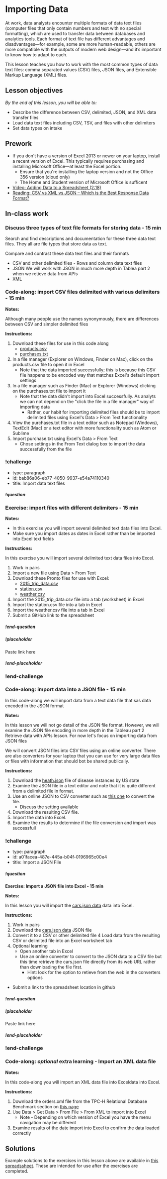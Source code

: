 # Importing Data

At work, data analysts encounter multiple formats of data text files (computer files that only contain numbers and text with no special formatting), which are used to transfer data between databases and analytics tools. Each format of text file has different advantages and disadvantages—for example, some are more human-readable, others are more compatible with the outputs of modern web design—and it’s important to know how to adapt to each. 

This lesson teaches you how to work with the most common types of data text files: comma separated values (CSV) files, JSON files, and Extensible Markup Language (XML) files. 

## Lesson objectives

*By the end of this lesson, you will be able to:*
* Describe the difference between CSV, delimited, JSON, and XML data transfer files
* Load data text files including CSV, TSV, and files with other delimiters
* Set data types on intake

## Prework
* If you don't have a version of Excel 2013 or newer on your laptop, install a recent version of Excel. This typically requires purchasing and installing Microsoft Office—at least the Excel portion.
  * Ensure that you're installing the laptop version and not the Office 356 version (cloud only)
  * The Home and Student version of Microsoft Office is sufficent
* [Video: Adding Data to a Spreadsheet (2:18)](https://teamtreehouse.com/library/adding-data-to-a-spreadsheet)
* [Reading: CSV vs XML vs JSON – Which is the Best Response Data Format?](https://applerepairstation.co.uk/csv-vs-xml-vs-json-which-is-the-best-response-data-format/)

## In-class work

### Discuss three types of text file formats for storing data - 15 min

Search and find descriptions and documentation for these three data text files.  They all are file types that store data as text.

Compare and contrast these data text files and their formats
  * CSV and other delimited files - Rows and column data text files
  * JSON
      We will work with JSON in much more depth in Tablea part 2 when we retieve data from APIs 
  * XML

### Code-along: import CSV files delimited with various delimiters - 15 min

**Notes:**

Although many people use the names synonymously, there are differences between CSV and simpler delimited files

**Instructions:**

1. Download these files for use in this code along
    * [products.csv](https://s3-us-west-2.amazonaws.com/learn-assets.galvanize.com/gSchool/ds-curriculum/precourse/products.csv)
    * [purchases.txt](https://s3-us-west-2.amazonaws.com/learn-assets.galvanize.com/gSchool/ds-curriculum/precourse/purchases.txt)
2. In a file manager (Explorer on Windows, Finder on Mac), click on the products.csv file to open it in Excel
    * Note that the data imported successfully; this is because this CSV file happens to be encoded way that matches Excel's default import settings
3. In a file manager such as Finder (Mac) or Explorer (Windows) clicking on the purchases.txt file to import it
    * Note that the data didn't import into Excel successfully.   As analyts we can not depend on the "click the file in a file manager" way of importing data
        * Rather,  our habit for importing delimited files should be to import delimited files using Excel's Data > From Text functionality
4. View the purchases.txt file in a text editor such as Notepad (Windows), TextEdit (Mac) or a text editor with more functionality such as Atom or Sublime
4. Import purchase.txt using Excel's Data > From Text
      * Chose settings in the From Text dialog box to import the data successfully from the file

### !challenge

* type: paragraph
* id: bab86a06-eb77-4050-9937-e54a74110340
* title: Import data text files

##### !question

### Exercise: import files with different delimiters - 15 min

**Notes:**

* In this exercise you will import several delimited text data files into Excel.
* Make sure you import dates as dates in Excel rather than be imported into Excel text fields 

**Instructions:**

In this exercise you will import several delimited text data files into Excel.

1. Work in pairs
2. Import a new file using Data > From Text
3. Download these Pronto files for use with Excel:
    * [2015_trip_data.csv](https://drive.google.com/uc?export=download&id=1O56RgQLiOM86uH1rUizypgfzR8h1lYKI)
    * [station.csv](https://drive.google.com/uc?export=download&id=1pozO2ne6Q8SJJ0olimZqg_-xUUq08V09)
    * [weather.csv](https://drive.google.com/uc?export=download&id=1_M91l3njt9PIPurfIKz_sCVnzfwEenDy)
4. Import the 2015_trip_data.csv file into a tab (worksheet) in Excel
5. Import the station.csv file into a tab in Excel
6. Import the weather.csv file into a tab in Excel
7. Submit a GitHub link to the spreadsheet

##### !end-question

##### !placeholder

Paste link here

##### !end-placeholder

### !end-challenge

### Code-along: import data into a JSON file - 15 min


In this code-along we will import data from a text data file that sas data encoded in the JSON format


**Notes:**

In this lesson we will not go detail of the JSON file format.  However, we will examine the JSON file encoding in more depth in the Tableau part 2 Retrieve data with APIs lesson.  For now let's focus on importing data from JSON files

We will convert JSON files into CSV files using an online converter.  There are also converters for your laptop that you can use for very large data files or files with information that should bot be shared publically.

**Instructions:**

1. Download the [heath.json](https://drive.google.com/uc?export=download&id=1lsMQQzdcIHJjE6W-NfC4VMxBAUxBE5mx) file of disease instances by US state
2. Examine the JSON file in a text editor and note that it is quite different from a delimited file in format.
3. Use an online JSON to CSV converter such as [this one](http://www.convertcsv.com/json-to-csv.htm) to convert the file.
    * Discuss the setting available
4. Download the resulting CSV file.
5. Import the data into Excel.
6. Examine the results to determine if the file conversion and import was successfull 

### !challenge

* type: paragraph
* id: a01facea-487e-445a-b04f-0196965c00e4
* title: Import a JSON File

##### !question
**Exercise: Import a JSON file into Excel - 15 min**

**Notes:**

In this lesson you will import the [cars.json data](https://think.cs.vt.edu/corgis/json/cars/cars.html) data into Excel. 

**Instructions:**

1. Work in pairs
2. Download the [cars.json data](https://think.cs.vt.edu/corgis/json/cars/cars.html) JSON file
3. Convert it to a CSV or other delimited file
4  Load data from the resulting CSV or delimited file into an Excel worksheet tab
5. Optional learning
    * Open another tab in Excel
    * Use an online converter to convert to the JSON data to a CSV file but this time retrieve the cars.json file directly from its web  URL rather than downloading the file first.
        * Hint: look for the option to retieve from the web in the converters options
* Submit a link to the spreadsheet location in github

##### !end-question

##### !placeholder

Paste link here

##### !end-placeholder

### !end-challenge

### Code-along: *optional* extra learning - Import an XML data file

**Notes:**

In this code-along you will import an XML data file into Exceldata into Excel. 

**Instructions:**

1. Download the orders.xml file from the TPC-H Relational Database Benchmark section on [this page](http://aiweb.cs.washington.edu/research/projects/xmltk/xmldata/www/repository.html#tpc-h)
2. Use Data > Get Data > From File > From XML to import into Excel
    * Note - Depending on which version of Excel you have the menu navigation may be different
3. Examine results of the date import into Excel to confirm the data loaded correctly

## Solutions
Example solutions to the exercises in this lesson above are available in [this spreadssheet](https://docs.google.com/document/d/1VamxWpncE4IEbuRrVEIrCx2S3PcwzDl_Z9A3cJXq5zk/edit?usp=sharing). These are intended for use after the exercises are completed.






 
<!--
### !challenge

* type: paragraph
* id: be634953-530c-4eb7-ba8e-bd5136b0dc7a
* title: Import an XML data File

##### !question

### Optional learning: import an XML file into Excel**
* Import the orders.xml file into Excel
  * Download the orders.xml file from the TPC-H Relational Database Benchmark section on [this page](http://aiweb.cs.washington.edu/research/projects/xmltk/xmldata/www/repository.html#tpc-h)
  * Use Data > Get Data > From File > From XML to import into Excel
    * Note - Depending on which version of Excel you have the menu navigation may be different  

##### !end-question

##### !placeholder

Paste link here

##### !end-placeholder

### !end-challenge
* Download and install Microsoft's [Power Query for Excel](https://www.microsoft.com/en-us/download/details.aspx?id=39379&CorrelationId=ceb0208b-85a3-444c-acfe-b09fffa6498d) add-on. You use this add-on to import additional data filetypes into Excel.
  * For the add-on to become active in Excel, you must activate a setting in Excel. You will do that in class, but if you want to activate it in Excel beforehand to play with it, you can:
    * Open Excel
    * Click File > Options > Add-Ins
    * When the dialog box opens, click on the "Manage" dropdown near the bottom of the dialog, select "COM Add-ins" and click Go
    * In the COM Add-ins dialog click "Microsoft Power Query for Excel"
    *  You should now see "Power Query" as one of the choices in the Excel menu bar


* ["Microsoft Power Query for Excel"](https://support.office.com/en-us/article/connect-to-a-json-file-f65207ab-d957-4bf0-bec3-a08bb53cd4c0#ID0EAACAAA=Newer_versions)
  * Note that the page contains a selection tab to select use instructions from Excel 2013 and earlier or recent versions of Excel
* Download the [heath.json](https://drive.google.com/file/d/1lsMQQzdcIHJjE6W-NfC4VMxBAUxBE5mx/view?usp=sharing) file of disease volume by US state
 * Import the JSON file into Excel from the web
   * Click on the Excel Power Query tab and then "From Web"
   * Cut/Paste this URL in the URL box: '''https://think.cs.vt.edu/corgis/json/health/health.json'''
     * Dataset description](https://think.cs.vt.edu/corgis/json/health/health.html)
   * In the dialog, enter the path and filename of the JSON file
   * Click OK
   * When the list of records appears in the editor, click transform -> to table
   * Click to expand the columns and review the column names
   * Click on Save and Load to exit and populate the Excel worksheet with the data
 * Show that to read in a JSON file that local on your laptop you use exactly the same steps but with the path and filename as the URL
 -->
